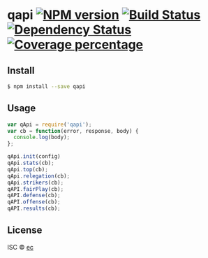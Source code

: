 # qapi [![NPM version][npm-image]][npm-url] [![Build Status][travis-image]][travis-url] [![Dependency Status][daviddm-image]][daviddm-url] [![Coverage percentage][coveralls-image]][coveralls-url]
>


## Install

```sh
$ npm install --save qapi
```


## Usage

```js
var qApi = require('qapi');
var cb = function(error, response, body) {
  console.log(body);
};

qApi.init(config)
qApi.stats(cb);
qApi.top(cb);
qApi.relegation(cb);
qApi.strikers(cb);
qAPI.fairPlay(cb);
qAPI.defense(cb);
qAPI.offense(cb);
qAPI.results(cb);

```

## License

ISC © [ec]()


[npm-image]: https://badge.fury.io/js/qapi.svg
[npm-url]: https://npmjs.org/package/qapi
[travis-image]: https://travis-ci.org/calderas/qapi.svg?branch=master
[travis-url]: https://travis-ci.org/calderas/qapi
[daviddm-image]: https://david-dm.org/calderas/qapi.svg?theme=shields.io
[daviddm-url]: https://david-dm.org/calderas/qapi
[coveralls-image]: https://coveralls.io/repos/calderas/qapi/badge.svg
[coveralls-url]: https://coveralls.io/r/calderas/qapi
